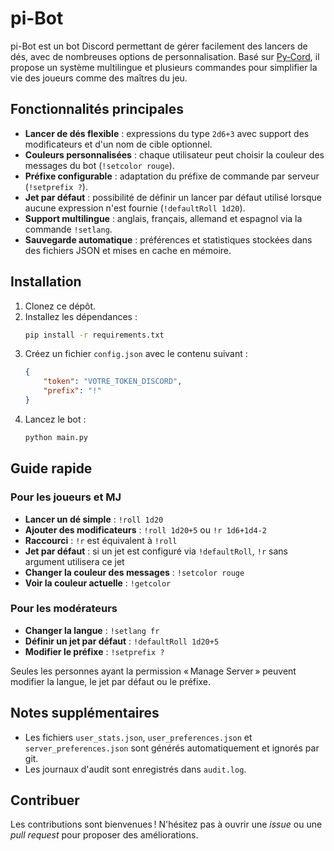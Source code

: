 # pi-Bot

pi-Bot est un bot Discord permettant de gérer facilement des lancers de dés, avec de nombreuses options de personnalisation. Basé sur [Py‑Cord](https://docs.pycord.dev/), il propose un système multilingue et plusieurs commandes pour simplifier la vie des joueurs comme des maîtres du jeu.

## Fonctionnalités principales

- **Lancer de dés flexible** : expressions du type `2d6+3` avec support des modificateurs et d'un nom de cible optionnel.
- **Couleurs personnalisées** : chaque utilisateur peut choisir la couleur des messages du bot (`!setcolor rouge`).
- **Préfixe configurable** : adaptation du préfixe de commande par serveur (`!setprefix ?`).
- **Jet par défaut** : possibilité de définir un lancer par défaut utilisé lorsque aucune expression n'est fournie (`!defaultRoll 1d20`).
- **Support multilingue** : anglais, français, allemand et espagnol via la commande `!setlang`.
- **Sauvegarde automatique** : préférences et statistiques stockées dans des fichiers JSON et mises en cache en mémoire.

## Installation

1. Clonez ce dépôt.
2. Installez les dépendances :
   ```bash
   pip install -r requirements.txt
   ```
3. Créez un fichier `config.json` avec le contenu suivant :
   ```json
   {
       "token": "VOTRE_TOKEN_DISCORD",
       "prefix": "!"
   }
   ```
4. Lancez le bot :
   ```bash
   python main.py
   ```

## Guide rapide

### Pour les joueurs et MJ

- **Lancer un dé simple** : `!roll 1d20`
- **Ajouter des modificateurs** : `!roll 1d20+5` ou `!r 1d6+1d4-2`
- **Raccourci** : `!r` est équivalent à `!roll`
- **Jet par défaut** : si un jet est configuré via `!defaultRoll`, `!r` sans argument utilisera ce jet
- **Changer la couleur des messages** : `!setcolor rouge`
- **Voir la couleur actuelle** : `!getcolor`

### Pour les modérateurs

- **Changer la langue** : `!setlang fr`
- **Définir un jet par défaut** : `!defaultRoll 1d20+5`
- **Modifier le préfixe** : `!setprefix ?`

Seules les personnes ayant la permission « Manage Server » peuvent modifier la langue, le jet par défaut ou le préfixe.

## Notes supplémentaires

- Les fichiers `user_stats.json`, `user_preferences.json` et `server_preferences.json` sont générés automatiquement et ignorés par git.
- Les journaux d'audit sont enregistrés dans `audit.log`.

## Contribuer

Les contributions sont bienvenues ! N'hésitez pas à ouvrir une *issue* ou une *pull request* pour proposer des améliorations.

